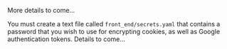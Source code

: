 More details to come...

You must create a text file called `front_end/secrets.yaml` that contains a password that you wish to use for encrypting cookies, as well as Google authentication tokens. Details to come...
